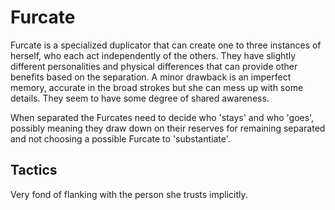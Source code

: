 # Furcate
Furcate is a specialized duplicator that can create one to three instances of herself, who each act independently of the others. They have slightly different personalities and physical differences that can provide other benefits based on the separation. A minor drawback is an imperfect memory, accurate in the broad strokes but she can mess up with some details. They seem to have some degree of shared awareness.

When separated the Furcates need to decide who 'stays' and who 'goes', possibly meaning they draw down on their reserves for remaining separated and not choosing a possible Furcate to 'substantiate'.

## Tactics
Very fond of flanking with the person she trusts implicitly.
